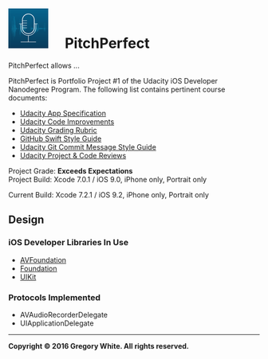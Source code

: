 # ![App Icon](./Paperwork/READMEFiles/PitchPerfect_80.png)&nbsp;&nbsp;&nbsp;&nbsp;&nbsp;PitchPerfect

PitchPerfect allows ...

PitchPerfect is Portfolio Project #1 of the Udacity iOS Developer Nanodegree
Program.  The following list contains pertinent course documents:
* [Udacity App Specification](./Paperwork/Udacity/UdacityAppSpecification.pdf)  
* [Udacity Code Improvements](./Paperwork/Udacity/UdacityCodeImprovements.pdf)
* [Udacity Grading Rubric](./Paperwork/Udacity/UdacityGradingRubric.pdf)  
* [GitHub Swift Style Guide](./Paperwork/Udacity/GitHubSwiftStyleGuide.pdf)  
* [Udacity Git Commit Message Style Guide](./Paperwork/Udacity/UdacityGitCommitMessageStyleGuide.pdf)  
* [Udacity Project & Code Reviews](https://review.udacity.com/#!/reviews/48019)

Project Grade:  **Exceeds Expectations**  
Project Build:  Xcode 7.0.1 / iOS 9.0, iPhone only, Portrait only

Current Build:  Xcode 7.2.1 / iOS 9.2, iPhone only, Portrait only

## Design

### iOS Developer Libraries In Use

* [AVFoundation](./Paperwork/READMEFiles/AVFoundation.md)
* [Foundation](./Paperwork/READMEFiles/Foundation.md)
* [UIKit](./Paperwork/READMEFiles/UIKit.md)

### Protocols Implemented

* AVAudioRecorderDelegate
* UIApplicationDelegate

---
**Copyright © 2016 Gregory White. All rights reserved.**
